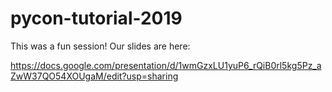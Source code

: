 # pycon-tutorial-2019

This was a fun session! Our slides are here:

https://docs.google.com/presentation/d/1wmGzxLU1yuP6_rQiB0rl5kg5Pz_aZwW37QO54XOUgaM/edit?usp=sharing

